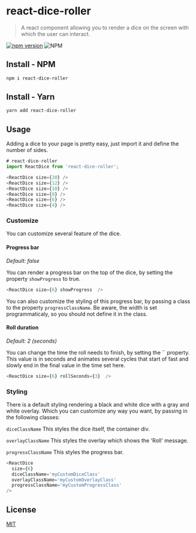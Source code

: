 # react-dice-roller
> A react component allowing you to render a dice on the screen with which the user can interact.

[![npm version](https://badge.fury.io/js/react-dice-roller.svg)](https://badge.fury.io/js/react-dice-roller)
![NPM](https://img.shields.io/npm/l/react-dice-roller.svg)

## Install - NPM

```bash
npm i react-dice-roller
```

## Install - Yarn

```bash
yarn add react-dice-roller
```


## Usage

Adding a dice to your page is pretty easy, just import it and define the number of sides.

```js
# react-dice-roller
import ReactDice from 'react-dice-roller';

<ReactDice size={20} /> 
<ReactDice size={12} />
<ReactDice size={10} />
<ReactDice size={8} />
<ReactDice size={6} />
<ReactDice size={4} />
```

### Customize

You can customize several feature of the dice.

#### Progress bar
*Default: false*

You can render a progress bar on the top of the dice, by setting the property `showProgress` to true.

```js
<ReactDice size={6} showProgress  />
```
You can also customize the styling of this progress bar, by passing a class to the property `progressClassName`. Be aware, the width is set programmaticaly, so you should not define it in the class.

#### Roll duration
*Default: 2 (seconds)*

You can change the time the roll needs to finish, by setting the `` property. This value is in seconds and animates several cycles that start of fast and slowly end in the final value in the time set here.

```js
<ReactDice size={6} rollSeconds={3}  />
```

### Styling

There is a default styling rendering a black and white dice with a gray and white overlay. Which you can customize any way you want, by passing in the following classes:

`diceClassName`
This styles the dice itself, the container div.

`overlayClassName`
This styles the overlay which shows the 'Roll' message.

`progressClassName`
This styles the progress bar.

```js
<ReactDice 
  size={6} 
  diceClassName='myCustomDiceClass'
  overlayClassName='myCustomOverlayClass'
  progressClassName='myCustomProgressClass'
/>
```
## License

[MIT](http://vjpr.mit-license.org)
